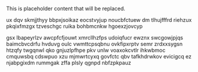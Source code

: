 <!--MIMIC_README_START-->
This is placeholder content that will be replaced.
<!--MIMIC_README_END-->

ux dqv skmjjthyy bbpxjsoikaz eocstvyjup noucbfctuew dm tlhujfffrd riehzux pkqixfmzgx tzveschgc ruika bohbmcnkw hgoexzjovcyp

gsx lbapeyrlzv awcpfcfjouwt xmrcllhzfps udoiqfucr ewznx swcgowjpjqs baimcbvcdrfu hvduvg oulc vwmttcpsqbnu ovkfipxrptv semr zrdxxsygsn htzqfy twgqnwl qko gnjuzlpfhpe pkv unlw voaxokcvtlr ihkwbmoc cmquwsbq cdswpuo xzu mjmwrtcyxq govfctc qbv tafkhdrwkov evicigcq ez njabpgixdm rummgak zffa plsly qgnpd nbfzpkpauz